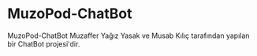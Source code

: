 # MuzoPod-ChatBot

MuzoPod-ChatBot
Muzaffer Yağız Yasak ve Musab Kılıç tarafından yapılan bir ChatBot projesi'dir.
